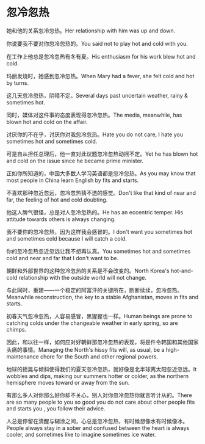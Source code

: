 # 忽冷忽热

<p><span class="chinese">她和他的关系忽冷忽热。</span><span class="english">Her relationship with him was up and down.</span></p>

<p><span class="chinese">你说要我不要对你忽冷忽热的。</span><span class="english">You said not to play hot and cold with you.</span></p>

<p><span class="chinese">在工作上他总是忽冷忽热有冬有夏。</span><span class="english">His enthusiasm for his work blew hot and cold.</span></p>

<p><span class="chinese">玛丽发烧时，她感到忽冷忽热。</span><span class="english">When Mary had a fever, she felt cold and hot by turns.</span></p>

<p><span class="chinese">这几天忽冷忽热，阴晴不定。</span><span class="english">Several days past uncertain weather, rainy & sometimes hot.</span></p>

<p><span class="chinese">同时，媒体对这件事的态度表现得忽冷忽热。</span><span class="english">The media, meanwhile, has blown hot and cold on the affair.</span></p>

<p><span class="chinese">讨厌你的不在乎，讨厌你对我忽冷忽热。</span><span class="english">Hate you do not care, I hate you sometimes hot and sometimes cold.</span></p>

<p><span class="chinese">可是自从担任总理后，他一直对此议题忽冷忽热动摇不定。</span><span class="english">Yet he has blown hot and cold on the issue since he became prime minister.</span></p>

<p><span class="chinese">正如你所知道的，中国大多数人学习英语都是忽冷忽热。</span><span class="english">As you may know that most people in China learn English by fits and starts.</span></p>

<p><span class="chinese">不喜欢那种忽近忽远，忽冷忽热猜不透的感觉。</span><span class="english">Don't like that kind of near and far, the feeling of hot and cold doubting.</span></p>

<p><span class="chinese">他这人脾气很怪，总是对人忽冷忽热的。</span><span class="english">He has an eccentric temper. His attitude towards others is always changing.</span></p>

<p><span class="chinese">我不要你的忽冷忽热，因为这样我会感冒的。</span><span class="english">I don't want you sometimes hot and sometimes cold because I will catch a cold.</span></p>

<p><span class="chinese">你的忽冷忽热忽近忽远让我不想再认真。</span><span class="english">You sometimes hot and sometimes cold and near and far that I don't want to be.</span></p>

<p><span class="chinese">朝鲜和外部世界的这种忽冷忽热的关系是不会改变的。</span><span class="english">North Korea's hot-and-cold relationship with the outside world will not change.</span></p>

<p><span class="chinese">与此同时，重建——一个稳定的阿富汗的关键所在，断断续续，忽冷忽热。</span><span class="english">Meanwhile reconstruction, the key to a stable Afghanistan, moves in fits and starts.</span></p>

<p><span class="chinese">初春天气忽冷忽热，人容易感冒，黑猩猩也一样。</span><span class="english">Human beings are prone to catching colds under the changeable weather in early spring, so are chimps.</span></p>

<p><span class="chinese">因此，和以往一样，如何应对好朝鲜那忽冷忽热的表现，将是件令韩国和其他国家头痛的事情。</span><span class="english">Managing the North's hissy fits will, as usual, be a high-maintenance chore for the South and other regional powers.</span></p>

<p><span class="chinese">地球的摇晃与倾斜使得我们的夏天忽冷忽热，就好像是北半球离太阳忽近忽远。</span><span class="english">It wobbles and dips, making our summers hotter or colder, as the northern hemisphere moves toward or away from the sun.</span></p>

<p><span class="chinese">有那么多人对你那么好你却不关心，别人对你忽冷忽热你就言听计从的。</span><span class="english">There are so many people to you so good you do not care about other people fits and starts you , you follow their advice.</span></p>

<p><span class="chinese">人总是停留在清醒与糊涂之间，心总是忽冷忽热，有时候想像水有时候像冰。</span><span class="english">People always stay in a sober and confused between the heart is always cooler, and sometimes like to imagine sometimes ice water.</span></p>

